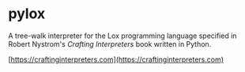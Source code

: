 # pylox

A tree-walk interpreter for the Lox programming language specified in
Robert Nystrom's *Crafting Interpreters* book written in Python.

[https://craftinginterpreters.com](https://craftinginterpreters.com)
